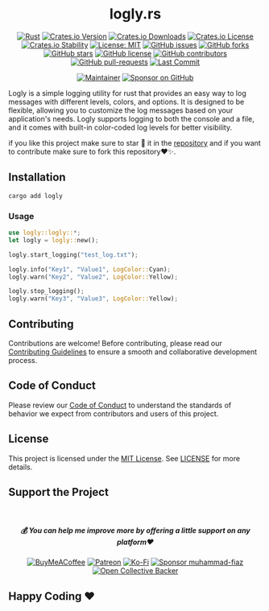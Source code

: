 <div align="center">

# logly.rs

[![Rust](https://github.com/muhammad-fiaz/logly-rs/actions/workflows/rust.yml/badge.svg)](https://github.com/muhammad-fiaz/logly-rs/actions/workflows/rust.yml)
[![Crates.io Version](https://img.shields.io/crates/v/logly)](https://crates.io/crates/logly)
[![Crates.io Downloads](https://img.shields.io/crates/d/logly)](https://crates.io/crates/logly)
[![Crates.io License](https://img.shields.io/crates/l/logly)](https://opensource.org/licenses/MIT)
[![Crates.io Stability](https://img.shields.io/badge/Crates.io%20Stability-Stable-green)](https://crates.io/crates/logly)
[![License: MIT](https://img.shields.io/badge/License-MIT-blue.svg)](https://opensource.org/licenses/MIT)
[![GitHub issues](https://img.shields.io/github/issues/muhammad-fiaz/logly-rs)](https://github.com/muhammad-fiaz/logly-rs/issues)
[![GitHub forks](https://img.shields.io/github/forks/muhammad-fiaz/logly-rs)](http://github.com/muhammad-fiaz/logly-rs/network)
[![GitHub stars](https://img.shields.io/github/stars/muhammad-fiaz/logly-rs)](http://github.com/muhammad-fiaz/logly-rs/stargazers)
[![GitHub license](https://img.shields.io/github/license/muhammad-fiaz/logly-rs)](https://github.com/muhammad-fiaz/logly-rs/blob/master/LICENSE)
[![GitHub contributors](https://img.shields.io/github/contributors/muhammad-fiaz/logly-rs)](https://github.com/muhammad-fiaz/logly-rs/graphs/contributors)
[![GitHub pull-requests](https://img.shields.io/github/issues-pr/muhammad-fiaz/logly-rs)](https://github.com/muhammad-fiaz/logly-rs/pulls)
[![Last Commit](https://img.shields.io/github/last-commit/muhammad-fiaz/logly-rs)](https://github.com/muhammad-fiaz/logly-rs)

[![Maintainer](https://img.shields.io/badge/Maintainer-muhammad--fiaz-blue)](https://github.com/muhammad-fiaz)
[![Sponsor on GitHub](https://img.shields.io/badge/Sponsor%20on%20GitHub-Become%20a%20Sponsor-blue)](https://github.com/sponsors/muhammad-fiaz)

</div>
Logly is a simple logging utility for rust that provides an easy way to log messages with different levels, colors, and options. It is designed to be flexible, allowing you to customize the log messages based on your application's needs. Logly supports logging to both the console and a file, and it comes with built-in color-coded log levels for better visibility.

if you like this project make sure to star 🌟 it in the [repository](https://github.com/muhammad-fiaz/logly-rs/) and if you want to contribute make sure to fork this repository❤✨.

## Installation
```shell
cargo add logly

```
### Usage

```rust
use logly::logly::*;
let logly = logly::new();

logly.start_logging("test_log.txt");

logly.info("Key1", "Value1", LogColor::Cyan);
logly.warn("Key2", "Value2", LogColor::Yellow);

logly.stop_logging();
logly.warn("Key3", "Value3", LogColor::Yellow);


```
## Contributing
Contributions are welcome! Before contributing, please read our [Contributing Guidelines](CONTRIBUTING.md) to ensure a smooth and collaborative development process.

## Code of Conduct

Please review our [Code of Conduct](CODE_OF_CONDUCT.md) to understand the standards of behavior we expect from contributors and users of this project.

## License
This project is licensed under the [MIT License](). See [LICENSE](LICENSE) for more details.

## Support the Project
<br>
<div align="center">

<h5> <strong> 💰 You can help me improve more by offering a little support on any platform❤️</strong></h5>

[![BuyMeACoffee](https://img.shields.io/badge/Buy%20Me%20a%20Coffee-ffdd00?style=for-the-badge&logo=buy-me-a-coffee&logoColor=black)](https://buymeacoffee.com/muhammadfiaz) [![Patreon](https://img.shields.io/badge/Patreon-F96854?style=for-the-badge&logo=patreon&logoColor=white)](https://patreon.com/muhammadfiaz) [![Ko-Fi](https://img.shields.io/badge/Ko--fi-F16061?style=for-the-badge&logo=ko-fi&logoColor=white)](https://ko-fi.com/muhammadfiaz)
[![Sponsor muhammad-fiaz](https://img.shields.io/badge/Sponsor-%231EAEDB.svg?&style=for-the-badge&logo=GitHub-Sponsors&logoColor=white)](https://github.com/sponsors/muhammad-fiaz)
[![Open Collective Backer](https://img.shields.io/badge/Open%20Collective-Backer-%238CC84B?style=for-the-badge&logo=open-collective&logoColor=white)](https://opencollective.com/muhammadfiaz)
</div>



## Happy Coding ❤️
